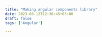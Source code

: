 ```yaml
---
title: "Making angular components library"
date: 2023-08-12T12:36:45+03:00
draft: false
tags: ['Angular']

---
```


